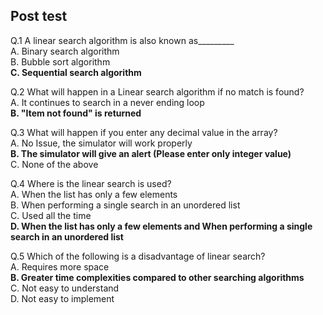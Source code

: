 ## Post test

Q.1 A linear search algorithm is also known as_________ <br>
A. Binary search algorithm <br>
B. Bubble sort algorithm <br>
<b>C. Sequential search algorithm  </b> <br> 

Q.2 What will happen in a Linear search algorithm if no match is found? <br>
A. It continues to search in a never ending loop <br>
<b>B. "Item not found" is returned </b><br>

Q.3 What will happen if you enter any decimal value in the array? <br>
A. No Issue, the simulator will work properly <br>
<b>B. The simulator will give an alert (Please enter only integer value) </b> <br>
C. None of the above <br>

Q.4 Where is the linear search is used?<br>
A. When the list has only a few elements<br>
B. When performing a single search in an unordered list<br>
C. Used all the time<br>
<b>D. When the list has only a few elements and When performing a single search in an unordered list </b> <br>
  
Q.5 Which of the following is a disadvantage of linear search?<br>
A. Requires more space<br>
<b>B. Greater time complexities compared to other searching algorithms </b> <br>
C. Not easy to understand<br>
D. Not easy to implement<br>
